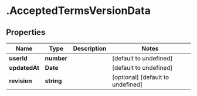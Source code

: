 # .AcceptedTermsVersionData

## Properties

Name | Type | Description | Notes
------------ | ------------- | ------------- | -------------
**userId** | **number** |  | [default to undefined]
**updatedAt** | **Date** |  | [default to undefined]
**revision** | **string** |  | [optional] [default to undefined]

